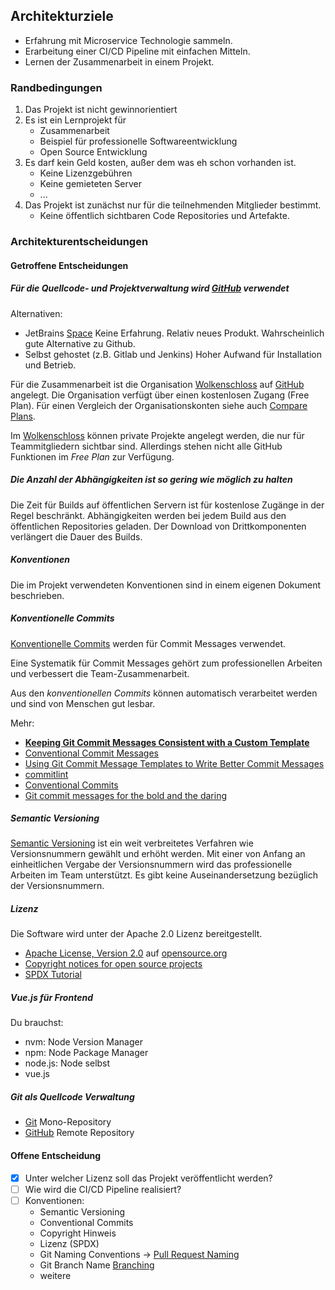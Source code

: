 ## Architekturziele

- Erfahrung mit Microservice Technologie sammeln.
- Erarbeitung einer CI/CD Pipeline mit einfachen Mitteln.
- Lernen der Zusammenarbeit in einem Projekt.

### Randbedingungen

1. Das Projekt ist nicht gewinnorientiert
2. Es ist ein Lernprojekt für
    - Zusammenarbeit
    - Beispiel für professionelle Softwareentwicklung
    - Open Source Entwicklung
3. Es darf kein Geld kosten, außer dem was eh schon vorhanden ist.
    - Keine Lizenzgebühren
    - Keine gemieteten Server
    - ...
4. Das Projekt ist zunächst nur für die teilnehmenden Mitglieder bestimmt.
    - Keine öffentlich sichtbaren Code Repositories und Artefakte.

### Architekturentscheidungen

#### Getroffene Entscheidungen

##### Für die Quellcode- und Projektverwaltung wird [GitHub] verwendet

Alternativen:

- JetBrains [Space](https://www.jetbrains.com/space/)
  Keine Erfahrung. Relativ neues Produkt. Wahrscheinlich gute Alternative zu
  Github.
- Selbst gehostet (z.B. Gitlab und Jenkins)
  Hoher Aufwand für Installation und Betrieb.

Für die Zusammenarbeit ist die Organisation [Wolkenschloss]
auf [GitHub] angelegt. Die Organisation verfügt über einen kostenlosen Zugang
(Free Plan). Für einen Vergleich der Organisationskonten siehe auch
[Compare Plans](https://github.com/organizations/wolkenschloss/billing/plans).

Im [Wolkenschloss] können private Projekte angelegt werden, die nur für
Teammitgliedern sichtbar sind. Allerdings stehen nicht alle GitHub Funktionen
im *Free Plan* zur Verfügung.

##### Die Anzahl der Abhängigkeiten ist so gering wie möglich zu halten

Die Zeit für Builds auf öffentlichen Servern ist für kostenlose Zugänge in
der Regel beschränkt. Abhängigkeiten werden bei jedem Build aus den öffentlichen
Repositories geladen. Der Download von Drittkomponenten verlängert die Dauer
des Builds.

##### Konventionen

Die im Projekt verwendeten Konventionen sind in einem eigenen Dokument
beschrieben.

##### Konventionelle Commits

[Konventionelle Commits] werden für Commit Messages verwendet.

Eine Systematik für Commit Messages gehört zum professionellen Arbeiten und
verbessert die Team-Zusammenarbeit.

Aus den *konventionellen Commits* können automatisch verarbeitet werden und
sind von Menschen gut lesbar.

Mehr:

- **[Keeping Git Commit Messages Consistent with a Custom Template ](https://dev.to/timmybytes/keeping-git-commit-messages-consistent-with-a-custom-template-1jkm)**
- [Conventional Commit Messages](https://gist.github.com/qoomon/5dfcdf8eec66a051ecd85625518cfd13)
- [Using Git Commit Message Templates to Write Better Commit Messages](https://gist.github.com/lisawolderiksen/a7b99d94c92c6671181611be1641c733)
- [commitlint](https://github.com/conventional-changelog/commitlint)
- [Conventional Commits](https://www.conventionalcommits.org/de/v1.0.0/)
- [Git commit messages for the bold and the daring](https://backlog.com/blog/git-commit-messages-bold-daring/)

##### Semantic Versioning

[Semantic Versioning] ist ein weit verbreitetes Verfahren wie Versionsnummern
gewählt und erhöht werden. Mit einer von Anfang an einheitlichen Vergabe der
Versionsnummern wird das professionelle Arbeiten im Team unterstützt. Es
gibt keine Auseinandersetzung bezüglich der Versionsnummern.

##### Lizenz

Die Software wird unter der Apache 2.0 Lizenz bereitgestellt.

- [Apache License, Version 2.0](https://opensource.org/licenses/Apache-2.0)
  auf [opensource.org](https://opensource.org/licenses/Apache-2.0)
- [Copyright notices for open source projects](https://ben.balter.com/2015/06/03/copyright-notices-for-websites-and-open-source-projects/)
- [SPDX Tutorial](https://github.com/david-a-wheeler/spdx-tutorial#spdx-tutorial)

##### Vue.js für Frontend

Du brauchst:

- nvm: Node Version Manager
- npm: Node Package Manager
- node.js: Node selbst
- vue.js

##### Git als Quellcode Verwaltung

- [Git] Mono-Repository
- [GitHub] Remote Repository

[Git]: https://git-scm.com/


#### Offene Entscheidung

- [x] Unter welcher Lizenz soll das Projekt veröffentlicht werden?
- [ ] Wie wird die CI/CD Pipeline realisiert?
- [ ] Konventionen:
    - Semantic Versioning
    - Conventional Commits
    - Copyright Hinweis
    - Lizenz (SPDX)
    - Git Naming Conventions -> [Pull Request Naming](https://namingconvention.org/git/pull-request-naming.html)
    - Git Branch Name [Branching](https://gist.github.com/digitaljhelms/4287848)
    - weitere

[Wolkenschloss]: https://github.com/wolkenschloss
[GitHub]: https://github.com/
[Konventionelle Commits]: https://www.conventionalcommits.org/de/v1.0.0/
[Semantic Versioning]: https://semver.org/lang/de/

